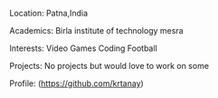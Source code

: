 Location: Patna,India

Academics: Birla institute of technology mesra

Interests: Video Games Coding Football

Projects: No projects but would love to work on some

Profile: (https://github.com/krtanay)
